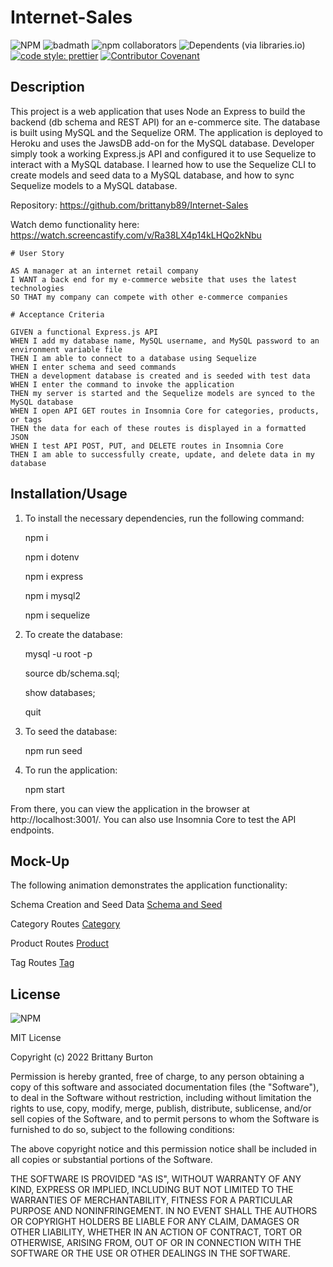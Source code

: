 # Internet-Sales

![NPM](https://img.shields.io/npm/l/inquirer?style=plastic) ![badmath](https://img.shields.io/github/languages/top/lernantino/badmath) ![npm collaborators](https://img.shields.io/npm/collaborators/inquirer) ![Dependents (via libraries.io)](https://img.shields.io/librariesio/dependents/npm/inquirer) [![code style: prettier](https://img.shields.io/badge/code_style-prettier-ff69b4.svg?style=flat-square)](https://github.com/prettier/prettier) [![Contributor Covenant](https://img.shields.io/badge/Contributor%20Covenant-2.1-4baaaa.svg)](code_of_conduct.md)

## Description

This project is a web application that uses Node an Express to build the backend (db schema and REST API) for an e-commerce site. The database is built using MySQL and the Sequelize ORM. The application is deployed to Heroku and uses the JawsDB add-on for the MySQL database. Developer simply took a working Express.js API and configured it to use Sequelize to interact with a MySQL database. I learned how to use the Sequelize CLI to create models and seed data to a MySQL database, and how to sync Sequelize models to a MySQL database.

Repository: https://github.com/brittanyb89/Internet-Sales

Watch demo functionality here: https://watch.screencastify.com/v/Ra38LX4p14kLHQo2kNbu

```
# User Story

AS A manager at an internet retail company
I WANT a back end for my e-commerce website that uses the latest technologies
SO THAT my company can compete with other e-commerce companies
```
```
# Acceptance Criteria

GIVEN a functional Express.js API
WHEN I add my database name, MySQL username, and MySQL password to an environment variable file
THEN I am able to connect to a database using Sequelize
WHEN I enter schema and seed commands
THEN a development database is created and is seeded with test data
WHEN I enter the command to invoke the application
THEN my server is started and the Sequelize models are synced to the MySQL database
WHEN I open API GET routes in Insomnia Core for categories, products, or tags
THEN the data for each of these routes is displayed in a formatted JSON
WHEN I test API POST, PUT, and DELETE routes in Insomnia Core
THEN I am able to successfully create, update, and delete data in my database
```

## Installation/Usage

1. To install the necessary dependencies, run the following command:

   npm i

   npm i dotenv

   npm i express

   npm i mysql2

   npm i sequelize

2. To create the database:

   mysql -u root -p

   source db/schema.sql;

   show databases;

   quit

3. To seed the database:

   npm run seed

4. To run the application:

   npm start

From there, you can view the application in the browser at http://localhost:3001/. You can also use Insomnia Core to test the API endpoints.

## Mock-Up

The following animation demonstrates the application functionality:

Schema Creation and Seed Data
[Schema and Seed](images/Schema%20creation%20and%20Seed%20data.mp4)

Category Routes
[Category](images/Category-GET,%20POST,%20PUT,%20DELETE.mp4)

Product Routes
[Product](images/Product-GET,%20POST,%20PUT,%20DELETE.mp4)

Tag Routes
[Tag](images/Tag-GET,%20POST,%20PUT,%20DELETE.mp4)

## License

![NPM](https://img.shields.io/npm/l/inquirer?style=plastic)

MIT License

Copyright (c) 2022 Brittany Burton

Permission is hereby granted, free of charge, to any person obtaining a copy of this software and associated documentation files (the "Software"), to deal in the Software without restriction, including without limitation the rights to use, copy, modify, merge, publish, distribute, sublicense, and/or sell copies of the Software, and to permit persons to whom the Software is furnished to do so, subject to the following conditions:

The above copyright notice and this permission notice shall be included in all copies or substantial portions of the Software.

THE SOFTWARE IS PROVIDED "AS IS", WITHOUT WARRANTY OF ANY KIND, EXPRESS OR IMPLIED, INCLUDING BUT NOT LIMITED TO THE WARRANTIES OF MERCHANTABILITY, FITNESS FOR A PARTICULAR PURPOSE AND NONINFRINGEMENT. IN NO EVENT SHALL THE AUTHORS OR COPYRIGHT HOLDERS BE LIABLE FOR ANY CLAIM, DAMAGES OR OTHER LIABILITY, WHETHER IN AN ACTION OF CONTRACT, TORT OR OTHERWISE, ARISING FROM, OUT OF OR IN CONNECTION WITH THE SOFTWARE OR THE USE OR OTHER DEALINGS IN THE SOFTWARE.

